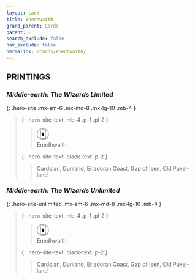 ```yaml
---
layout: card
title: Enedhwaith
grand_parent: Cards
parent: E
search_exclude: false
nav_exclude: false
permalink: /cards/enedhwaith/
---
```


## PRINTINGS


### _Middle-earth: The Wizards Limited_

{: .hero-site .mx-sm-6 .mx-md-8 .mx-lg-10 .mb-4 }
> {: .hero-site-text .mb-4 .p-1 .pl-2 }
> > <div class="card-mp"><img src="/assets/images/free-domain.svg"></div>
> > <div class="character-card-name">Enedhwaith</div>
>
> {: .hero-site-text .black-text .p-2 }
> > Cardolan, Dunland, Eriadoran Coast, Gap of Isen, Old Pukel-land 
> 

### _Middle-earth: The Wizards Unlimited_

{: .hero-site-unlimited .mx-sm-6 .mx-md-8 .mx-lg-10 .mb-4 }
> {: .hero-site-text .mb-4 .p-1 .pl-2 }
> > <div class="card-mp"><img src="/assets/images/free-domain.svg"></div>
> > <div class="character-card-name">Enedhwaith</div>
>
> {: .hero-site-text .black-text .p-2 }
> > Cardolan, Dunland, Eriadoran Coast, Gap of Isen, Old Pukel-land 
> 
